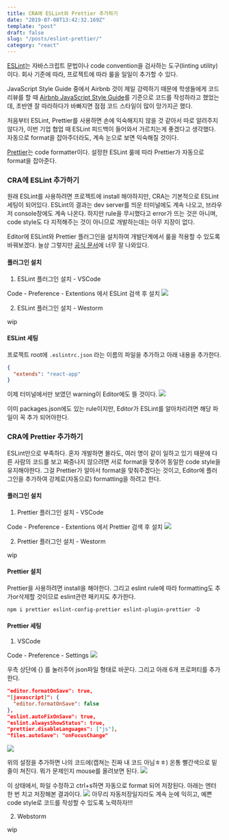 ```yaml
---
title: CRA에 ESLint와 Prettier 추가하기
date: "2019-07-08T13:42:32.169Z"
template: "post"
draft: false
slug: "/posts/eslint-prettier/"
category: "react"
---
```


[ESLint](https://eslint.org/)는 자바스크립트 문법이나 code convention을 검사하는 도구(linting utility)이다.
회사 기준에 따라, 프로젝트에 따라 룰을 일일이 추가할 수 있다.

JavaScript Style Guide 중에서 Airbnb 것이 제일 강력하기 때문에 학생들에게 코드리뷰를 할 때 [Airbnb JavaScript Style Guide](https://github.com/airbnb/javascript)를 기준으로
코드를 작성하라고 했었는데, 초반엔 잘 따라하다가 바빠지면 점점 코드 스타일이 많이 망가지곤 했다.

처음부터 ESLint, Prettier를 사용하면 손에 익숙해지지 않을 것 같아서 따로 알려주지 않다가, 이번 기업 협업 때 ESLint 피드백이 들어와서 가르치는게 좋겠다고 생각했다.
자동으로 format을 잡아주더라도, 계속 눈으로 보면 익숙해질 것이다.


[Prettier](https://prettier.io/)는 code formatter이다. 설정한 ESLint 룰에 따라 Prettier가 자동으로 format을 잡아준다.

### CRA에 ESLint 추가하기
원래 ESLint를 사용하려면 프로젝트에 install 해야하지만, CRA는 기본적으로 ESLint 세팅이 되어있다.
ESLint의 결과는 dev server를 띄운 터미널에도 계속 나오고, 브라우저 console창에도 계속 나온다.
하지만 rule을 무시했다고 error가 뜨는 것은 아니며, code style도 다 지적해주는 것이 아니므로 개발하는데는 아무 지장이 없다.

Editor에 ESLint와 Prettier 플러그인을 설치하여 개발단계에서 룰을 적용할 수 있도록 바꿔보겠다. 늘상 그렇지만 [공식 문서](https://facebook.github.io/create-react-app/docs/setting-up-your-editor)에 너무 잘 나와있다.

#### 플러그인 설치
  1. ESLint 플러그인 설치 - VSCode

  Code - Preference - Extentions 에서 ESLint 검색 후 설치
  ![](/media/190708-1.png)

  2. ESLint 플러그인 설치 - Westorm

  wip

#### ESLint 세팅
프로젝트 root에 `.eslintrc.json` 라는 이름의 파일을 추가하고 아래 내용을 추가한다.
```json
{
  "extends": "react-app"
}
```
이제 터미널에서만 보였던 warning이 Editor에도 뜰 것이다.
![](/media/190708-2.png)

이미 packages.json에도 있는 rule이지만, Editor가 ESLint를 알아차리려면 해당 파일이 꼭 추가 되어야한다.

### CRA에 Prettier 추가하기
ESLint만으로 부족하다.
혼자 개발하면 몰라도, 여러 명이 같이 일하고 있기 때문에 다른 사람의 코드를 보고 짜증나지 않으려면 서로 format을 맞추어 동일한 code style을 유지해야한다.
그걸 Prettier가 알아서 format을 맞춰주겠다는 것이고, Editor에 플러그인을 추가하여 강제로(자동으로) formatting을 하려고 한다.

#### 플러그인 설치
  1. Prettier 플러그인 설치 - VSCode

  Code - Preference - Extentions 에서 Prettier 검색 후 설치
  ![](/media/190708-3.png)

  2. Prettier 플러그인 설치 - Westorm

  wip

#### Prettier 설치
Prettier을 사용하려면 install을 해야한다. 그리고 eslint rule에 따라 formatting도 추가or삭제할 것이므로 eslint관련 패키지도 추가한다.
```
npm i prettier eslint-config-prettier eslint-plugin-prettier -D
```

#### Prettier 세팅
  1. VSCode

  Code - Preference - Settings
  ![](/media/190708-4.png)

  우측 상단에 {} 를 눌러주어 json파일 형태로 바꾼다. 그리고 아래 6개 프로퍼티를 추가한다.
  ```json
  "editor.formatOnSave": true,
  "[javascript]": {
    "editor.formatOnSave": false
  },
  "eslint.autoFixOnSave": true,
  "eslint.alwaysShowStatus": true,
  "prettier.disableLanguages": ["js"],
  "files.autoSave": "onFocusChange"
  ```

  ![](/media/190708-5.png)

  위의 설정을 추가하면 나의 코드에(캡쳐는 진짜 내 코드 아님ㅎㅎ) 온통 빨간색으로 밑줄이 쳐진다.
  뭐가 문제인지 mouse를 올려보면 된다.
  ![](/media/190708-6.png)

  이 상태에서, 파일 수정하고 ctrl+s하면 자동으로 format 되어 저장된다. 아래는 엔터 한 번 치고 저장해본 결과이다.
  ![](/media/190708-7.gif)
  아무리 자동저장일지라도 계속 눈에 익히고, 예쁜 code style로 코드를 작성할 수 있도록 노력하자!!!

  2. Webstorm

  wip
